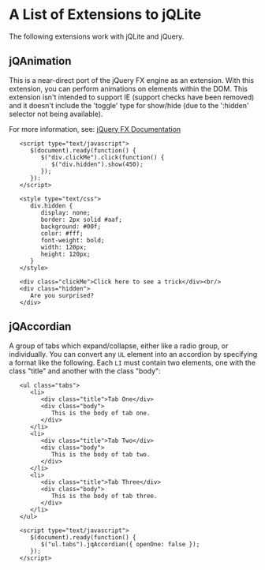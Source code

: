 # A List of Extensions to jQLite #

The following extensions work with jQLite and jQuery.

## jQAnimation ##

This is a near-direct port of the jQuery FX engine as an extension.  With this extension, you can perform animations on elements within the DOM.  This extension isn't intended to support IE (support checks have been removed) and it doesn't include the 'toggle' type for show/hide (due to the ':hidden' selector not being available).

For more information, see: [jQuery FX Documentation](http://api.jquery.com/category/effects/)

```
   <script type="text/javascript">
      $(document).ready(function() {
         $("div.clickMe").click(function() {
            $("div.hidden").show(450);
         });
      }):
   </script>

   <style type="text/css">
      div.hidden {
         display: none;
         border: 2px solid #aaf;
         background: #00f;
         color: #fff;
         font-weight: bold;
         width: 120px;
         height: 120px;
      }
   </style>

   <div class="clickMe">Click here to see a trick</div><br/>
   <div class="hidden">
      Are you surprised?
   </div>
```

## jQAccordian ##

A group of tabs which expand/collapse, either like a radio group, or individually.  You can convert any `UL` element into an accordion by specifying a format like the following.  Each `LI` must contain two elements, one with the class "title" and another with the class "body":

```
   <ul class="tabs">
      <li>
         <div class="title">Tab One</div>
         <div class="body">
            This is the body of tab one.
         </div>
      </li>
      <li>
         <div class="title">Tab Two</div>
         <div class="body">
            This is the body of tab two.
         </div>
      </li>
      <li>
         <div class="title">Tab Three</div>
         <div class="body">
            This is the body of tab three.
         </div>
      </li>
   </ul> 

   <script type="text/javascript">
      $(document).ready(function() {
         $("ul.tabs").jqAccordian({ openOne: false });
      });
   </script>
```
